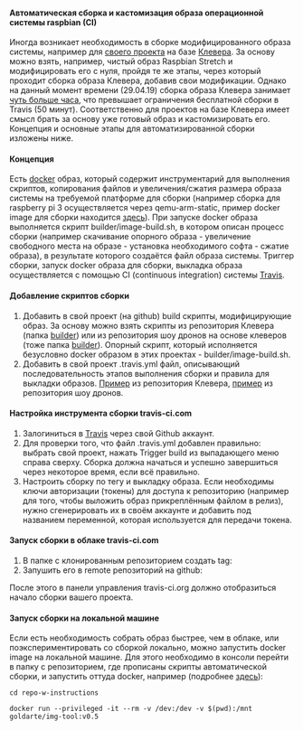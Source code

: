 #### Автоматическая сборка и кастомизация образа операционной системы raspbian \(CI\)

Иногда возникает необходимость в сборке модифицированного образа системы, например для [своего проекта](https://github.com/artem30801/CleverSwarm) на базе [Клевера](https://github.com/copterexpress/clever). За основу можно взять, например, чистый образ Raspbian Stretch и модифицировать его с нуля, пройдя те же этапы, через который проходит сборка образа Клевера, добавив свои модификации. Однако на данный момент времени \(29.04.19\) сборка образа Клевера занимает [чуть больше часа](https://travis-ci.org/CopterExpress/clever), что превышает ограничения бесплатной сборки в Travis \(50 минут\). Соответственно для проектов на базе Клевера имеет смысл брать за основу уже готовый образ и кастомизировать его. Концепция и основные этапы для автоматизированной сборки изложены ниже.

#### Концепция

Есть [docker](https://www.docker.com/) образ, который содержит инструментарий для выполнения скриптов, копирования файлов и увеличения/сжатия размера образа системы на требуемой платформе для сборки \(например сборка для raspberry pi 3 осуществляется через qemu-arm-static, пример docker image для сборки находится [здесь](https://hub.docker.com/r/goldarte/img-tool)\). При запуске docker образа выполняется скрипт builder/image-build.sh, в котором описан процесс сборки \(например скачивание опорного образа - увеличение свободного места на образе - установка необходимого софта - сжатие образа\), в результате которого создаётся файл образа системы. Триггер сборки, запуск docker образа для сборки, выкладка образа осуществляется с помощью CI \(continuous integration\) системы [Travis](https://travis-ci.com/).

#### Добавление скриптов сборки

1. Добавить в свой проект \(на github\) build скрипты, модифицирующие образ. За основу можно взять скрипты из репозитория Клевера \(папка [builder](https://github.com/CopterExpress/clever/tree/master/builder)\) или из репозитория шоу дронов на основе клеверов \(тоже папка [builder](https://github.com/artem30801/CleverSwarm/tree/master/builder)\). Опорный скрипт, который исполняется безусловно docker образом в этих проектах - builder/image-build.sh.
2. Добавить в свой проект .travis.yml файл, описывающий последовательность этапов выполнения сборки и правила для выкладки образов. [Пример](https://github.com/CopterExpress/clever/blob/master/.travis.yml) из репозитория Клевера, [пример](https://github.com/artem30801/CleverSwarm/blob/master/.travis.yml) из репозитория шоу дронов.

#### Настройка инструмента сборки travis-ci.com

1. Залогиниться в [Travis](/travis-ci.com) через свой Github аккаунт.
2. Для проверки того, что файл .travis.yml добавлен правильно: выбрать свой проект, нажать Trigger build из выпадающего меню справа сверху. Сборка должна начаться и успешно завершиться через некоторое время, если всё правильно.
3. Настроить сборку по тегу и выкладку образа. Если необходимы ключи авторизации \(токены\) для доступа к репозиторию \(например для того, чтобы выложить образ прикреплённым файлом в релиз\), нужно сгенерировать их в своём аккаунте и добавить под названием переменной, которая используется для передачи токена.

#### Запуск сборки в облаке travis-ci.com

1. В папке с клонированным репозиторием создать tag:
2. Запушить его в remote репозиторий на github:

После этого в панели управления travis-ci.org должно отобразиться начало сборки вашего проекта.

#### Запуск сборки на локальной машине

Если есть необходимость собрать образ быстрее, чем в облаке, или поэкспериментировать со сборкой локально, можно запустить docker image на локальной машине. Для этого необходимо в консоли перейти в папку с репозиторием, где прописаны скрипты автоматической сборки, и запустить оттуда docker, например \(подробнее [здесь](https://github.com/goldarte/img-tool/blob/master/README.md)\):

```
cd repo-w-instructions
```

```
docker run --privileged -it --rm -v /dev:/dev -v $(pwd):/mnt goldarte/img-tool:v0.5
```



